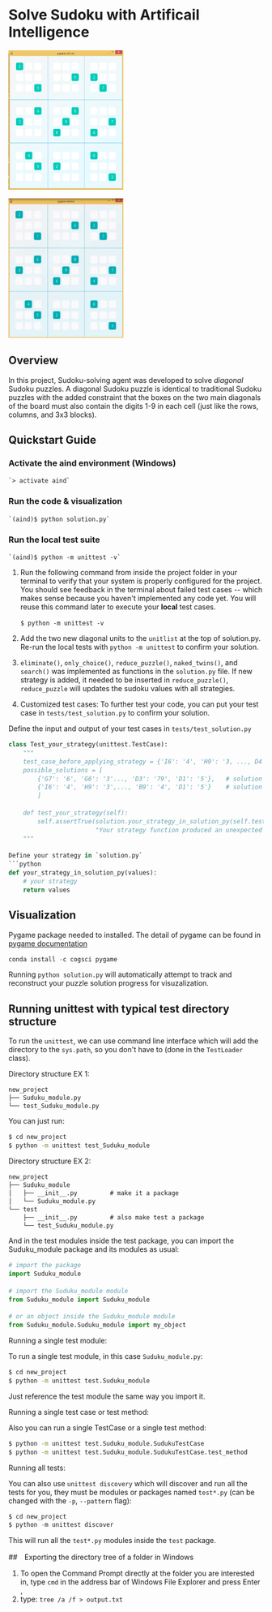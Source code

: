 # Solve Sudoku with Artificail Intelligence

<a href="https://youtu.be/jCOnO2_pkOA"><img src="./images/Initial_state.PNG" alt="Overview" width="45%" height="275px"></a>

<a href="https://youtu.be/jCOnO2_pkOA"><img src="./images/sudoku_solver.gif" alt="Overview" width="45%" height="275px"></a>

## Overview

In this project, Sudoku-solving agent was developed to solve _diagonal_ Sudoku puzzles. A diagonal Sudoku puzzle is identical to traditional Sudoku puzzles with the added constraint that the boxes on the two main diagonals of the board must also contain the digits 1-9 in each cell (just like the rows, columns, and 3x3 blocks).

## Quickstart Guide

### Activate the aind environment (Windows)

    `> activate aind`

### Run the code & visualization

    `(aind)$ python solution.py`

### Run the local test suite

    `(aind)$ python -m unittest -v`

1. Run the following command from inside the project folder in your terminal to verify that your system is properly configured for the project. You should see feedback in the terminal about failed test cases -- which makes sense because you haven't implemented any code yet. You will reuse this command later to execute your **local** test cases.

    `$ python -m unittest -v`

1. Add the two new diagonal units to the `unitlist` at the top of solution.py. Re-run the local tests with `python -m unittest` to confirm your solution. 

2. `eliminate()`, `only_choice()`, `reduce_puzzle()`, `naked_twins()`, and `search()` was implemented as functions in the `solution.py` file. If new strategy is added, it needed to be inserted in `reduce_puzzle()`, `reduce_puzzle` will updates the sudoku values with all strategies. 

3. Customized test cases: To further test your code, you can put your test case in `tests/test_solution.py` to confirm your solution. 

Define the input and output of your test cases in `tests/test_solution.py` 
```python
class Test_your_strategy(unittest.TestCase):
	"""
    test_case_before_applying_strategy = {'I6': '4', 'H9': '3, ..., D4': '237', 'D5': '347'}
    possible_solutions = [
        {'G7': '6', 'G6': '3'..., 'D3': '79', 'D1': '5'},   # solution 1
        {'I6': '4', 'H9': '3',..., 'B9': '4', 'D1': '5'}	# solution 2
        ]

    def test_your_strategy(self):    
        self.assertTrue(solution.your_strategy_in_solution_py(self.test_case_before_applying_strategy) in self.possible_solutions,
                        "Your strategy function produced an unexpected board.")
	"""

Define your strategy in `solution.py`
```python
def your_strategy_in_solution_py(values):
    # your strategy
    return values
```

## Visualization

Pygame package needed to installed. The detail of pygame can be found in [pygame documentation](http://www.pygame.org/download.shtml)

```python
conda install -c cogsci pygame  
```

Running `python solution.py` will automatically attempt to track and reconstruct your puzzle solution progress for visuzalization.

## Running unittest with typical test directory structure

To run the `unittest`, we can use command line interface which will add the directory to the `sys.path`, so you don't have to (done in the `TestLoader` class).

Directory structure EX 1:
```
new_project
├── Suduku_module.py
└── test_Suduku_module.py
```
You can just run:

```bash
$ cd new_project
$ python -m unittest test_Suduku_module
```

Directory structure EX 2:
```
new_project
├── Suduku_module
│   ├── __init__.py         # make it a package
│   └── Suduku_module.py
└── test
    ├── __init__.py         # also make test a package
    └── test_Suduku_module.py
```

And in the test modules inside the test package, you can import the Suduku_module package and its modules as usual:

```python
# import the package
import Suduku_module

# import the Suduku_module module
from Suduku_module import Suduku_module

# or an object inside the Suduku_module module
from Suduku_module.Suduku_module import my_object
```

Running a single test module:

To run a single test module, in this case `Suduku_module.py`:

```bash
$ cd new_project
$ python -m unittest test.Suduku_module
```
Just reference the test module the same way you import it.

Running a single test case or test method:

Also you can run a single TestCase or a single test method:

```bash
$ python -m unittest test.Suduku_module.SudukuTestCase
$ python -m unittest test.Suduku_module.SudukuTestCase.test_method
```
Running all tests:

You can also use `unittest discovery` which will discover and run all the tests for you, they must be modules or packages named `test*.py` (can be changed with the `-p`, `--pattern` flag):

```python
$ cd new_project
$ python -m unittest discover
```
This will run all the `test*.py` modules inside the `test` package.

##　Exporting the directory tree of a folder in Windows

1. To open the Command Prompt directly at the folder you are interested in, type `cmd` in the address bar of Windows File Explorer and press Enter , 
2. type: `tree /a /f > output.txt`
